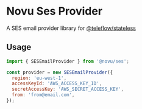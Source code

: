 # Novu Ses Provider

A SES email provider library for [@teleflow/stateless](https://github.com/novuhq/novu)

## Usage

```javascript
import { SESEmailProvider } from '@novu/ses';

const provider = new SESEmailProvider({
  region: 'eu-west-1',
  accessKeyId: 'AWS_ACCESS_KEY_ID',
  secretAccessKey: 'AWS_SECRET_ACCESS_KEY',
  from: 'from@email.com',
});
```
